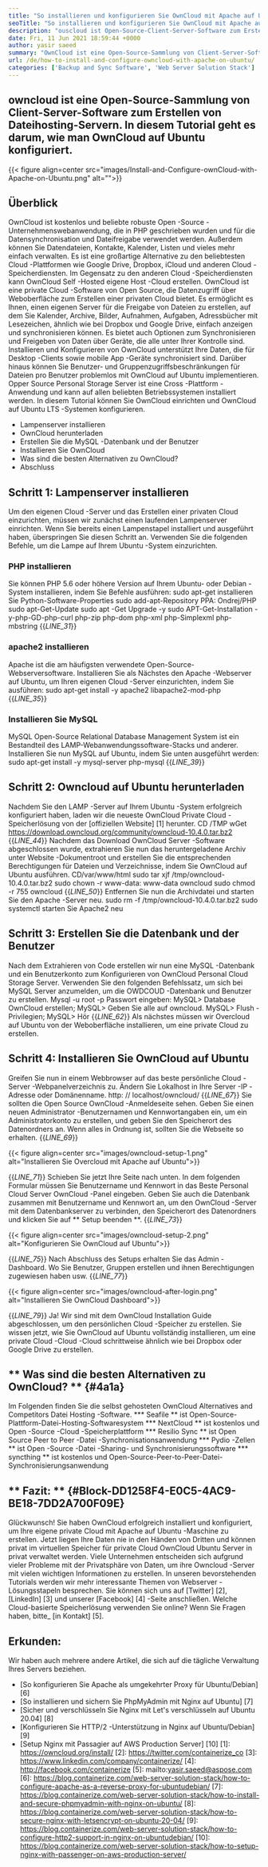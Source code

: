 ```yaml
---
title: "So installieren und konfigurieren Sie OwnCloud mit Apache auf Ubuntu" 
seoTitle: "So installieren und konfigurieren Sie OwnCloud mit Apache auf Ubuntu" 
description: "ouscloud ist Open-Source-Client-Server-Software zum Erstellen von Dateihosting-Diensten. In diesem Tutorial lernen wir, wie Sie OwnCloud auf Ubuntu installieren und konfigurieren" 
date: Fri, 11 Jun 2021 18:59:44 +0000
author: yasir saeed
summary: "OwnCloud ist eine Open-Source-Sammlung von Client-Server-Software zum Erstellen von Dateihosting-Servern. In diesem Tutorial geht es darum, wie man OwnCloud auf Ubuntu konfiguriert." 
url: /de/how-to-install-and-configure-owncloud-with-apache-on-ubuntu/
categories: ['Backup and Sync Software', 'Web Server Solution Stack']
---
```


## owncloud ist eine Open-Source-Sammlung von Client-Server-Software zum Erstellen von Dateihosting-Servern. In diesem Tutorial geht es darum, wie man OwnCloud auf Ubuntu konfiguriert.

{{< figure align=center src="images/Install-and-Configure-ownCloud-with-Apache-on-Ubuntu.png" alt="">}}


## **Überblick**
OwnCloud ist kostenlos und beliebte robuste Open -Source -Unternehmenswebanwendung, die in PHP geschrieben wurden und für die Datensynchronisation und Dateifreigabe verwendet werden. Außerdem können Sie Datendateien, Kontakte, Kalender, Listen und vieles mehr einfach verwalten. Es ist eine großartige Alternative zu den beliebtesten Cloud -Plattformen wie Google Drive, Dropbox, iCloud und anderen Cloud -Speicherdiensten. Im Gegensatz zu den anderen Cloud -Speicherdiensten kann OwnCloud Self -Hosted eigene Host -Cloud erstellen.
OwnCloud ist eine private Cloud -Software von Open Source, die Datenzugriff über Weboberfläche zum Erstellen einer privaten Cloud bietet. Es ermöglicht es Ihnen, einen eigenen Server für die Freigabe von Dateien zu erstellen, auf dem Sie Kalender, Archive, Bilder, Aufnahmen, Aufgaben, Adressbücher mit Lesezeichen, ähnlich wie bei Dropbox und Google Drive, einfach anzeigen und synchronisieren können. Es bietet auch Optionen zum Synchronisieren und Freigeben von Daten über Geräte, die alle unter Ihrer Kontrolle sind. Installieren und Konfigurieren von OwnCloud unterstützt Ihre Daten, die für Desktop -Clients sowie mobile App -Geräte synchronisiert sind. Darüber hinaus können Sie Benutzer- und Gruppenzugriffsbeschränkungen für Dateien pro Benutzer problemlos mit OwnCloud auf Ubuntu implementieren. Opper Source Personal Storage Server ist eine Cross -Plattform -Anwendung und kann auf allen beliebten Betriebssystemen installiert werden.
In diesem Tutorial können Sie OwnCloud einrichten und OwnCloud auf Ubuntu LTS -Systemen konfigurieren.
  * Lampenserver installieren
  * OwnCloud herunterladen
  * Erstellen Sie die MySQL -Datenbank und der Benutzer
  * Installieren Sie OwnCloud
  * Was sind die besten Alternativen zu OwnCloud?
  * Abschluss

## Schritt 1: Lampenserver installieren
Um den eigenen Cloud -Server und das Erstellen einer privaten Cloud einzurichten, müssen wir zunächst einen laufenden Lampenserver einrichten. Wenn Sie bereits einen Lampenstapel installiert und ausgeführt haben, überspringen Sie diesen Schritt an. Verwenden Sie die folgenden Befehle, um die Lampe auf Ihrem Ubuntu -System einzurichten.

### PHP installieren
Sie können PHP 5.6 oder höhere Version auf Ihrem Ubuntu- oder Debian -System installieren, indem Sie Befehle ausführen:
sudo apt-get installieren Sie Python-Software-Properties
sudo add-apt-Repository PPA: Ondrej/PHP
sudo apt-Get-Update
sudo apt -Get Upgrade -y
sudo APT-Get-Installation -y-php-GD-php-curl php-zip php-dom php-xml php-Simplexml php-mbstring
{{_LINE_31_}}

### apache2 installieren
Apache ist die am häufigsten verwendete Open-Source-Webserversoftware. Installieren Sie als Nächstes den Apache -Webserver auf Ubuntu, um Ihren eigenen Cloud -Server einzurichten, indem Sie ausführen:
sudo apt-get install -y apache2 libapache2-mod-php
{{_LINE_35_}}

### Installieren Sie MySQL
MySQL Open-Source Relational Database Management System ist ein Bestandteil des LAMP-Webanwendungssoftware-Stacks und anderer. Installieren Sie nun MySQL auf Ubuntu, indem Sie unten ausgeführt werden:
sudo apt-get install -y mysql-server php-mysql
{{_LINE_39_}}

## Schritt 2: Owncloud auf Ubuntu herunterladen
Nachdem Sie den LAMP -Server auf Ihrem Ubuntu -System erfolgreich konfiguriert haben, laden wir die neueste OwnCloud Private Cloud -Speicherlösung von der [offiziellen Website] [1] herunter.
CD /TMP
wGet https://download.owncloud.org/community/owncloud-10.4.0.tar.bz2
{{_LINE_44_}}
Nachdem das Download OwnCloud Server -Software abgeschlossen wurde, extrahieren Sie nun das heruntergeladene Archiv unter Website -Dokumentroot und erstellen Sie die entsprechenden Berechtigungen für Dateien und Verzeichnisse, indem Sie OwnCloud auf Ubuntu ausführen.
CD/var/www/html
sudo tar xjf /tmp/owncloud-10.4.0.tar.bz2
sudo chown -r www-data: www-data owncloud
sudo chmod -r 755 owncloud
{{_LINE_50_}}
Entfernen Sie nun die Archivdatei und starten Sie den Apache -Server neu.
sudo rm -f /tmp/owncloud-10.4.0.tar.bz2
sudo systemctl starten Sie Apache2 neu

## Schritt 3: Erstellen Sie die Datenbank und der Benutzer
Nach dem Extrahieren von Code erstellen wir nun eine MySQL -Datenbank und ein Benutzerkonto zum Konfigurieren von OwnCloud Personal Cloud Storage Server. Verwenden Sie den folgenden Befehlssatz, um sich bei MySQL Server anzumelden, um die OWDCOUD -Datenbank und Benutzer zu erstellen.
Mysql -u root -p
Passwort eingeben:
MySQL> Database OwnCloud erstellen;
MySQL> Geben Sie alle auf owncloud.
MySQL> Flush -Privilegien;
MySQL> Hör
{{_LINE_62_}}
Als nächstes müssen wir Overcloud auf Ubuntu von der Weboberfläche installieren, um eine private Cloud zu erstellen.

## Schritt 4: Installieren Sie OwnCloud auf Ubuntu
Greifen Sie nun in einem Webbrowser auf das beste persönliche Cloud -Server -Webpanelverzeichnis zu. Ändern Sie Lokalhost in Ihre Server -IP -Adresse oder Domänenname.
http: // localhost/owncloud/
{{_LINE_67_}}
Sie sollten die Open Source OwnCloud -Anmeldeseite sehen. Geben Sie einen neuen Administrator -Benutzernamen und Kennwortangaben ein, um ein Administratorkonto zu erstellen, und geben Sie den Speicherort des Datenordners an. Wenn alles in Ordnung ist, sollten Sie die Webseite so erhalten.
{{_LINE_69_}}

{{< figure align=center src="images/owncloud-setup-1.png" alt="Installieren Sie Overcloud mit Apache auf Ubuntu">}}

{{_LINE_71_}}
Schieben Sie jetzt Ihre Seite nach unten. In dem folgenden Formular müssen Sie Benutzername und Kennwort in das Beste Personal Cloud Server OwnCloud -Panel eingeben. Geben Sie auch die Datenbank zusammen mit Benutzername und Kennwort an, um den OwnCloud -Server mit dem Datenbankserver zu verbinden, den Speicherort des Datenordners und klicken Sie auf ** Setup beenden **.
{{_LINE_73_}}

{{< figure align=center src="images/owncloud-setup-2.png" alt="Konfigurieren Sie OwnCloud auf Ubuntu">}}

{{_LINE_75_}}
Nach Abschluss des Setups erhalten Sie das Admin -Dashboard. Wo Sie Benutzer, Gruppen erstellen und ihnen Berechtigungen zugewiesen haben usw.
{{_LINE_77_}}

{{< figure align=center src="images/owncloud-after-login.png" alt="Installieren Sie OwnCloud Dashboard">}}

{{_LINE_79_}}
Ja! Wir sind mit dem OwnCloud Installation Guide abgeschlossen, um den persönlichen Cloud -Speicher zu erstellen. Sie wissen jetzt, wie Sie OwnCloud auf Ubuntu vollständig installieren, um eine private Cloud -Cloud -Cloud schrittweise ähnlich wie bei Dropbox oder Google Drive zu erstellen.

## ** Was sind die besten Alternativen zu OwnCloud? ** {#4a1a}
Im Folgenden finden Sie die selbst gehosteten OwnCloud Alternatives and Competitors Datei Hosting -Software.
  *** Seafile ** ist Open-Source-Plattform-Datei-Hosting-Softwaresystem
  *** NextCloud ** ist kostenlos und Open -Source -Cloud -Speicherplattform
  *** Resilio Sync ** ist Open Source Peer to Peer -Datei -Synchronisationsanwendung
  *** Pydio -Zellen ** ist Open -Source -Datei -Sharing- und Synchronisierungssoftware
  *** syncthing ** ist kostenlos und Open-Source-Peer-to-Peer-Datei-Synchronisierungsanwendung

## ** Fazit: ** {#Block-DD1258F4-E0C5-4AC9-BE18-7DD2A700F09E}
Glückwunsch! Sie haben OwnCloud erfolgreich installiert und konfiguriert, um Ihre eigene private Cloud mit Apache auf Ubuntu -Maschine zu erstellen. Jetzt liegen Ihre Daten nie in den Händen von Dritten und können privat im virtuellen Speicher für private Cloud OwnCloud Ubuntu Server in privat verwaltet werden. Viele Unternehmen entscheiden sich aufgrund vieler Probleme mit der Privatsphäre von Daten, um ihre Owncloud -Server mit vielen wichtigen Informationen zu erstellen. In unseren bevorstehenden Tutorials werden wir mehr interessante Themen von Webserver -Lösungsstapeln besprechen.
Sie können sich uns auf [Twitter] [2], [LinkedIn] [3] und unserer [Facebook] [4] -Seite anschließen. Welche Cloud-basierte Speicherlösung verwenden Sie online? Wenn Sie Fragen haben, bitte_ [in Kontakt] [5].

## Erkunden:
Wir haben auch mehrere andere Artikel, die sich auf die tägliche Verwaltung Ihres Servers beziehen.
  * [So konfigurieren Sie Apache als umgekehrter Proxy für Ubuntu/Debian] [6]
  * [So installieren und sichern Sie PhpMyAdmin mit Nginx auf Ubuntu] [7]
  * [Sicher und verschlüsseln Sie Nginx mit Let's verschlüsseln auf Ubuntu 20.04] [8]
  * [Konfigurieren Sie HTTP/2 -Unterstützung in Nginx auf Ubuntu/Debian] [9]
  * [Setup Nginx mit Passagier auf AWS Production Server] [10]
[1]: https://owncloud.org/install/
[2]: https://twitter.com/containerize_co
[3]: https://www.linkedin.com/company/containerize/
[4]: http://facebook.com/containerize
[5]: mailto:yasir.saeed@aspose.com
[6]: https://blog.containerize.com/web-server-solution-stack/how-to-configure-apache-as-a-reverse-proxy-for-ubuntudebian/
[7]: https://blog.containerize.com/web-server-solution-stack/how-to-install-and-secure-phpmyadmin-with-nginx-on-ubuntu/
[8]: https://blog.containerize.com/web-server-solution-stack/how-to-secure-nginx-with-letsencrypt-on-ubuntu-20-04/
[9]: https://blog.containerize.com/web-server-solution-stack/how-to-configure-http2-support-in-nginx-on-ubuntudebian/
[10]: https://blog.containerize.com/web-server-solution-stack/how-to-setup-nginx-with-passenger-on-aws-production-server/
